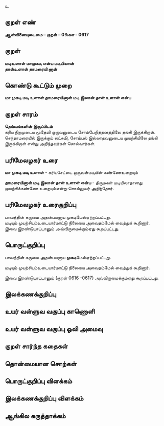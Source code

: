 உ

## குறள் எண் 

**ஆள்வினையுடைமை – குறள் – 0௬கஎ - 0617**  

## குறள் 

**மடிஉளாள் மாமுகடி என்ப மடியிலான்  
தாள்உளாள் தாமரையி னாள்**  

## கொண்டு கூட்டும் முறை

**மா முகடி மடி உளாள் தாமரையினாள் மடி இலான் தாள் உளாள் என்ப**

## குறள் சாரம் 

**தெய்வங்களின் இருப்பிடம்**  
கரிய நிறமுடைய மூதேவி ஒருவனுடைய சோம்பேறித்தனத்திலே தங்கி இருக்கிறாள்.  
செந்தாமரையில் இருக்கும் லட்சுமி, சோம்பல் இல்லாதவனுடைய முயற்சியிலே தங்கி இருக்கிறாள் என்று அறிந்தவர்கள் சொல்வார்கள்.  

## பரிமேலழகர் உரை

**மா முகடி மடி உளாள்** - கரியசேட்டை ஒருவன்மடியின் கண்ணேஉறையும்  

**தாமரையினாள் மடி இலான் தாள் உளாள் என்ப** - திருமகள் மடியிலாதானது முயற்சிக்கண்ணே உறையும்என்று சொல்லுவர் அறிந்தோர்.   

## பரிமேலழகர் உரைகுறிப்பு   

பாவத்தின் கருமை அதன்பயனாய முகடிமேல்ஏற்றப்பட்டது.  
மடியும் முயற்சியும்உடையார்மாட்டு நிலையை அவைதம்மேல் வைத்துக் கூறினார்.  
இவை இரண்டுபாட்டானும் அவ்விருமைக்கும்ஏது கூறப்பட்டது.  

## பொருட்குறிப்பு 

பாவத்தின் கருமை அதன்பயனாய **முகடி**மேல்ஏற்றப்பட்டது.  

மடியும் முயற்சியும்உடையார்மாட்டு நிலையை அவைதம்மேல் வைத்துக் கூறினார்.  

இவை இரண்டுபாட்டானும் (குறள் 0616 -0617) அவ்விருமைக்கும்ஏது கூறப்பட்டது.    

## இலக்கணக்குறிப்பு  


## உயர் வள்ளுவ வகுப்பு காணொளி


## உயர் வள்ளுவ வகுப்பு ஒலி அமைவு 

 
## குறள் சார்ந்த கதைகள் 


## தொன்மையான சொற்கள்


## பொருட்குறிப்பு விளக்கம்


## இலக்கணக்குறிப்பு விளக்கம்


## ஆங்கில கருத்தாக்கம் 


